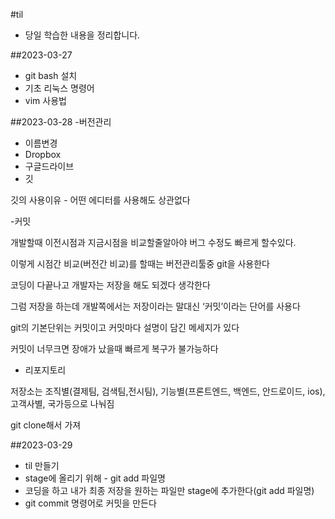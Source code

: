 #til
- 당일 학습한 내용을 정리합니다.

##2023-03-27
- git bash 설치
- 기초 리눅스 명령어
- vim 사용법

##2023-03-28
-버전관리

- 이름변경
- Dropbox
- 구글드라이브
- 깃

깃의 사용이유 - 어떤 에디터를 사용해도 상관없다

-커밋

개발할때 이전시점과 지금시점을 비교할줄알아야 버그 수정도 빠르게 할수있다.

이렇게 시점간 비교(버전간 비교)를 할때는 버전관리툴중 git을 사용한다

코딩이 다끝나고 개발자는 저장을 해도 되겠다 생각한다

그럼 저장을 하는데 개발쪽에서는 저장이라는 말대신 ‘커밋’이라는 단어를 사용다

git의 기본단위는 커밋이고 커밋마다 설명이 담긴 메세지가 있다

커밋이 너무크면 장애가 났을때 빠르게 복구가 불가능하다

- 리포지토리

저장소는 조직별(결제팀, 검색팀,전시팀), 기능별(프론트엔드, 백엔드, 안드로이드, ios), 고객사별, 국가등으로 나눠짐

git clone해서 가져

##2023-03-29
- til 만들기
- stage에 올리기 위해 - git add 파일명
- 코딩을 하고 내가 최종 저장을 원하는 파일만 stage에 추가한다(git add 파일명)
- git commit 명령어로 커밋을 만든다